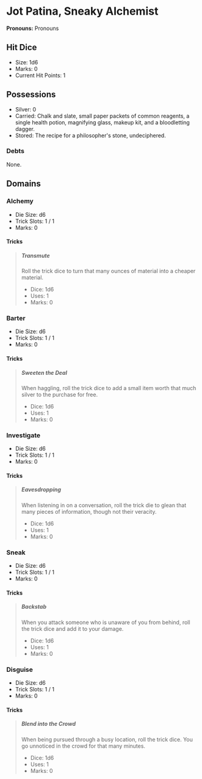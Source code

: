 # Jot Patina, Sneaky Alchemist

**Pronouns:** Pronouns

## Hit Dice

- Size: 1d6
- Marks: 0
- Current Hit Points: 1

## Possessions

- Silver: 0
- Carried: Chalk and slate, small paper packets of common reagents, a single health potion, magnifying glass, makeup kit, and a bloodletting dagger.
- Stored: The recipe for a philosopher's stone, undeciphered.

### Debts

None.

## Domains

### Alchemy

- Die Size: d6
- Trick Slots: 1 / 1
- Marks: 0

#### Tricks

> ##### Transmute
>
> Roll the trick dice to turn that many ounces of material into a cheaper material.
>
> - Dice: 1d6
> - Uses: 1
> - Marks: 0

### Barter

- Die Size: d6
- Trick Slots: 1 / 1
- Marks: 0

#### Tricks

> ##### Sweeten the Deal
>
> When haggling, roll the trick dice to add a small item worth that much silver to the purchase for free.
>
> - Dice: 1d6
> - Uses: 1
> - Marks: 0

### Investigate

- Die Size: d6
- Trick Slots: 1 / 1
- Marks: 0

#### Tricks

> ##### Eavesdropping
>
> When listening in on a conversation, roll the trick die to glean that many pieces of information, though not their veracity.
>
> - Dice: 1d6
> - Uses: 1
> - Marks: 0

### Sneak

- Die Size: d6
- Trick Slots: 1 / 1
- Marks: 0

#### Tricks

> ##### Backstab
>
> When you attack someone who is unaware of you from behind, roll the trick dice and add it to your damage.
>
> - Dice: 1d6
> - Uses: 1
> - Marks: 0

### Disguise

- Die Size: d6
- Trick Slots: 1 / 1
- Marks: 0

#### Tricks

> ##### Blend into the Crowd
>
> When being pursued through a busy location, roll the trick dice. You go unnoticed in the crowd for that many minutes.
>
> - Dice: 1d6
> - Uses: 1
> - Marks: 0
